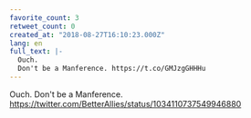 ```yaml
---
favorite_count: 3
retweet_count: 0
created_at: "2018-08-27T16:10:23.000Z"
lang: en
full_text: |-
  Ouch. 
  Don't be a Manference. https://t.co/GMJzgGHHHu
---
```


Ouch. Don't be a Manference.
<https://twitter.com/BetterAllies/status/1034110737549946880>
